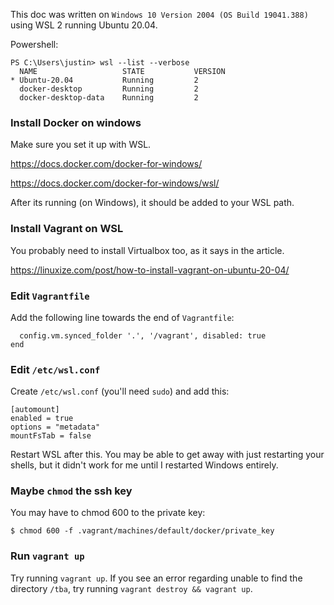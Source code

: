 This doc was written on `Windows 10 Version 2004 (OS Build 19041.388)` using WSL 2 running Ubuntu 20.04.

Powershell:

```
PS C:\Users\justin> wsl --list --verbose
  NAME                   STATE           VERSION
* Ubuntu-20.04           Running         2
  docker-desktop         Running         2
  docker-desktop-data    Running         2
```

### Install Docker on windows

Make sure you set it up with WSL.

https://docs.docker.com/docker-for-windows/

https://docs.docker.com/docker-for-windows/wsl/

After its running (on Windows), it should be added to your WSL path.

### Install Vagrant on WSL

You probably need to install Virtualbox too, as it says in the article.

https://linuxize.com/post/how-to-install-vagrant-on-ubuntu-20-04/

### Edit `Vagrantfile`

Add the following line towards the end of `Vagrantfile`:

```
  config.vm.synced_folder '.', '/vagrant', disabled: true
end
```

### Edit `/etc/wsl.conf`

Create `/etc/wsl.conf` (you'll need `sudo`) and add this:

```
[automount]
enabled = true
options = "metadata"
mountFsTab = false
```

Restart WSL after this. You may be able to get away with just restarting your shells, but it didn't work for me until I restarted Windows entirely.

### Maybe `chmod` the ssh key

You may have to chmod 600 to the private key:

```
$ chmod 600 -f .vagrant/machines/default/docker/private_key
```

### Run `vagrant up`

Try running `vagrant up`. If you see an error regarding unable to find the directory `/tba`, try running `vagrant destroy && vagrant up`.